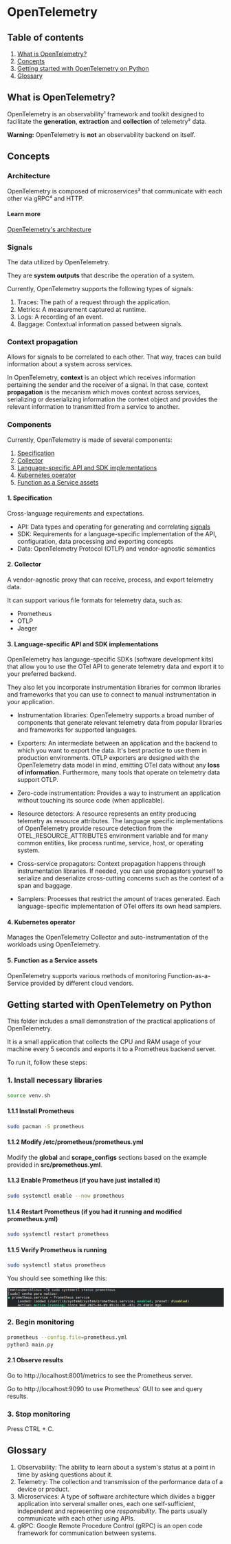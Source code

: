 # OpenTelemetry

## Table of contents
1. [What is OpenTelemetry?](#what-is-opentelemetry)
2. [Concepts](#concepts)
3. [Getting started with OpenTelemetry on Python](#getting-started-with-opentelemetry-on-python)
4. [Glossary](#glossary)

## What is OpenTelemetry?
OpenTelemetry is an observability¹ framework and toolkit designed to facilitate the **generation**, **extraction** and **collection** of telemetry² data.

**Warning:** OpenTelemetry is **not** an observability backend on itself.

## Concepts
### Architecture
OpenTelemetry is composed of microservices³ that communicate with each other via gRPC⁴ and HTTP.

#### Learn more
[OpenTelemetry's architecture](https://opentelemetry.io/docs/demo/architecture/)

### Signals
The data utilized by OpenTelemetry.

They are **system outputs** that describe the operation of a system.

Currently, OpenTelemetry supports the following types of signals:
1. Traces: The path of a request through the application.
2. Metrics: A measurement captured at runtime.
3. Logs: A recording of an event.
4. Baggage: Contextual information passed between signals.

### Context propagation
Allows for signals to be correlated to each other. That way, traces can build information about a system across services.

In OpenTelemetry, **context** is an object which receives information pertaining the sender and the receiver of a signal. In that case, context **propagation** is the mecanism which moves context across services, serializing or deserializing information the context object and provides the relevant information to transmitted from a service to another.

### Components
Currently, OpenTelemetry is made of several components:
1. [Specification](#1-specification)
2. [Collector](#2-collector)
3. [Language-specific API and SDK implementations](#3-language-specific-api-and-sdk-implementations)
4. [Kubernetes operator](#4-kubernetes-operator)
5. [Function as a Service assets](#5-function-as-a-service-assets)

#### 1. Specification
Cross-language requirements and expectations.
+ API: Data types and operating for generating and correlating [signals](#signals)
+ SDK: Requirements for a language-specific implementation of the API, configuration, data processing and exporting concepts
+ Data: OpenTelemetry Protocol (OTLP) and vendor-agnostic semantics

#### 2. Collector
A vendor-agnostic proxy that can receive, process, and export telemetry data.

It can support various file formats for telemetry data, such as:
+ Prometheus
+ OTLP
+ Jaeger

#### 3. Language-specific API and SDK implementations
OpenTelemetry has language-specific SDKs (software development kits) that allow you to use the OTel API to generate telemetry data and export it to your preferred backend.

They also let you incorporate instrumentation libraries for common libraries and frameworks that you can use to connect to manual instrumentation in your application.

+ Instrumentation libraries: OpenTelemetry supports a broad number of components that generate relevant telemetry data from popular libraries and frameworks for supported languages.

+ Exporters: An intermediate between an application and the backend to which you want to export the data. It's best practice to use them in production environments. OTLP exporters are designed with the OpenTelemetry data model in mind, emitting OTel data without any **loss of information.** Furthermore, many tools that operate on telemetry data support OTLP.

+ Zero-code instrumentation: Provides a way to instrument an application without touching its source code (when applicable).

+ Resource detectors: A resource represents an entity producing telemetry as resource attributes. The language specific implementations of OpenTelemetry provide resource detection from the OTEL_RESOURCE_ATTRIBUTES environment variable and for many common entities, like process runtime, service, host, or operating system.

+  Cross-service propagators: Context propagation happens through instrumentation libraries. If needed, you can use propagators yourself to serialize and deserialize cross-cutting concerns such as the context of a span and baggage.

+  Samplers: Processes that restrict the amount of traces generated. Each language-specific implementation of OTel offers its own head samplers.

#### 4. Kubernetes operator
Manages the OpenTelemetry Collector and auto-instrumentation of the workloads using OpenTelemetry.

#### 5. Function as a Service assets
OpenTelemetry supports various methods of monitoring Function-as-a-Service provided by different cloud vendors.

## Getting started with OpenTelemetry on Python
This folder includes a small demonstration of the practical applications of OpenTelemetry.

It is a small application that collects the CPU and RAM usage of your machine every 5 seconds and exports it to a Prometheus backend server.

To run it, follow these steps:
### 1. Install necessary libraries
```bash
source venv.sh
```

#### 1.1.1 Install Prometheus
```bash
sudo pacman -S prometheus
```

#### 1.1.2 Modify /etc/prometheus/prometheus.yml
Modify the **global** and **scrape_configs** sections based on the example provided in **src/prometheus.yml**.

#### 1.1.3 Enable Prometheus (if you have just installed it)
```bash
sudo systemctl enable --now prometheus
```

#### 1.1.4 Restart Prometheus (if you had it running and modified prometheus.yml)
```bash
sudo systemctl restart prometheus
```

#### 1.1.5 Verify Prometheus is running
```bash
sudo systemctl status prometheus
```

You should see something like this:

![Screenshot of a bit of the output of sudo systemctl status prometheus. The image shows that prometheus is enabled and active (running).](imgs/image-1.png)

### 2. Begin monitoring
```bash
prometheus --config.file=prometheus.yml
python3 main.py
```

#### 2.1 Observe results
Go to http://localhost:8001/metrics to see the Prometheus server.

Go to http://localhost:9090 to use Prometheus' GUI to see and query results.

### 3. Stop monitoring
Press CTRL + C.

## Glossary
1. Observability: The ability to learn about a system's status at a point in time by asking questions about it.
2. Telemetry: The collection and transmission of the performance data of a device or product.
3. Microservices: A type of software architecture which divides a bigger application into serveral smaller ones, each one self-sufficient, independent and representing one _responsibility_. The parts usually communicate with each other using APIs. 
4. gRPC: Google Remote Procedure Control (gRPC) is an open code framework for communication between systems.